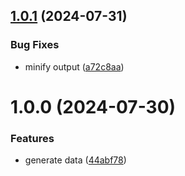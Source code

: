 ## [1.0.1](https://github.com/bndynet/dator.js/compare/v1.0.0...v1.0.1) (2024-07-31)


### Bug Fixes

* minify output ([a72c8aa](https://github.com/bndynet/dator.js/commit/a72c8aaa5ae2ebd1c045952839cb5eaba5346175))

# 1.0.0 (2024-07-30)


### Features

* generate data ([44abf78](https://github.com/bndynet/dator.js/commit/44abf78bd3ef152e359374d01b16a29d695a48da))
